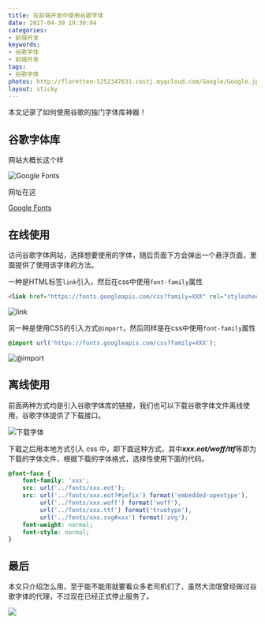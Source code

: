 ```yaml
---
title: 在前端开发中使用谷歌字体
date: 2017-04-30 19:30:04
categories:
- 前端开发
keywords:
- 谷歌字体
- 前端开发
tags:
- 谷歌字体
photos: http://floretten-1252347631.costj.myqcloud.com/Google/Google.jpg
layout: sticky
---
```


本文记录了如何使用谷歌的独门字体库神器！

<!--more-->

## 谷歌字体库

网站大概长这个样

![Google Fonts](http://floretten-1252347631.costj.myqcloud.com/Google/%E5%B1%8F%E5%B9%95%E6%88%AA%E5%9B%BE%2820%29.png)

网址在这

[Google Fonts](https://fonts.google.com/)

## 在线使用

访问谷歌字体网站，选择想要使用的字体，随后页面下方会弹出一个悬浮页面，里面提供了使用该字体的方法。

一种是HTML标签``link``引入，然后在css中使用``font-family``属性

```html
<link href="https://fonts.googleapis.com/css?family=XXX" rel="stylesheet">
```

![link](http://floretten-1252347631.costj.myqcloud.com/Google/%E5%B1%8F%E5%B9%95%E6%88%AA%E5%9B%BE%2821%29.png)

另一种是使用CSS的引入方式``@import``，然后同样是在css中使用``font-family``属性

```css
@import url('https://fonts.googleapis.com/css?family=XXX');
```

![@import](http://floretten-1252347631.costj.myqcloud.com/Google/%E5%B1%8F%E5%B9%95%E6%88%AA%E5%9B%BE%2822%29.png)

## 离线使用

前面两种方式均是引入谷歌字体库的链接，我们也可以下载谷歌字体文件离线使用，谷歌字体提供了下载接口。

![下载字体](http://floretten-1252347631.costj.myqcloud.com/Google/%E5%B1%8F%E5%B9%95%E6%88%AA%E5%9B%BE%2823%29.png)

下载之后用本地方式引入 css 中，即下面这种方式，其中***xxx.eot/woff/ttf***等即为下载的字体文件，根据下载的字体格式，选择性使用下面的代码。

```CSS
@font-face {
	font-family: 'xxx';
    src: url('../fonts/xxx.eot');
    src: url('../fonts/xxx.eot?#iefix') format('embedded-opentype'),
         url('../fonts/xxx.woff') format('woff'),
         url('../fonts/xxx.ttf') format('truetype'),
         url('../fonts/xxx.svg#xxx') format('svg');
    font-weight: normal;
    font-style: normal;
}
```

## 最后

本文只介绍怎么用，至于能不能用就要看众多老司机们了，虽然大流氓曾经做过谷歌字体的代理，不过现在已经正式停止服务了。

![](http://floretten-1252347631.costj.myqcloud.com/Google/%E5%B1%8F%E5%B9%95%E6%88%AA%E5%9B%BE%2825%29.png)
